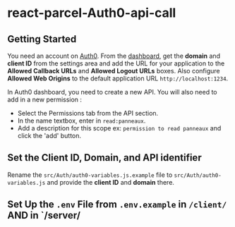 # react-parcel-Auth0-api-call

## Getting Started

You need an account on [Auth0](https://auth0.com).
From the [dashboard](https://manage.auth0.com), get the **domain** and **client ID** from the settings area and add the URL for your application to the **Allowed Callback URLs** and **Allowed Logout URLs** boxes. Also configure **Allowed Web Origins** to the default application URL `http://localhost:1234`.

In Auth0 dashboard, you need to create a new API.
You will also need to add in a new permission :

* Select the Permissions tab from the API section.
* In the name textbox, enter in `read:panneaux`.
* Add a description for this scope ex: `permission to read panneaux` and click the 'add' button.

## Set the Client ID, Domain, and API identifier
Rename the `src/Auth/auth0-variables.js.example` file to `src/Auth/auth0-variables.js` and provide the **client ID** and **domain** there.

## Set Up the `.env` File from `.env.example` in `/client/` AND in `/server/
